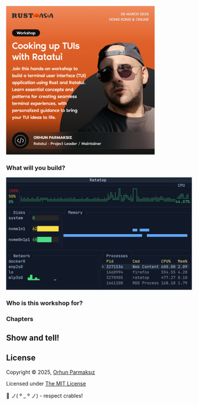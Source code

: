 <a href="https://www.rustasiaconf.com/speakers/orhun-parmaksiz">
  <img src="assets/workshop-banner.png" width="80%">
</a>

### What will you build?

![](assets/demo.gif)

### Who is this workshop for?

### Chapters

## Show and tell!

## License

Copyright © 2025, [Orhun Parmaksız](https://github.com/orhun)

Licensed under [The MIT License](./LICENSE)

🦀 ノ( º \_ º ノ) - respect crables!
